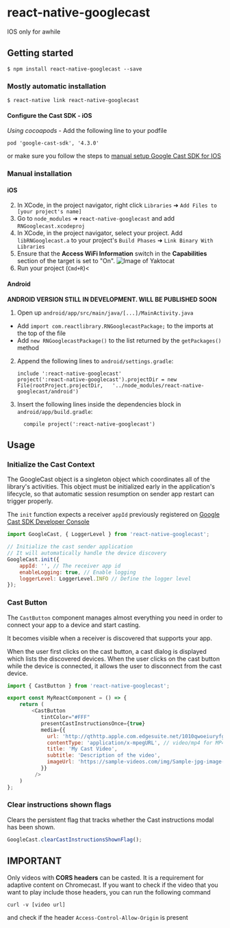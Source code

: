 
# react-native-googlecast

IOS only for awhile

## Getting started

`$ npm install react-native-googlecast --save`

### Mostly automatic installation

`$ react-native link react-native-googlecast`


#### Configure the Cast SDK - iOS

*Using cocoapods* - Add the following line to your podfile

`pod 'google-cast-sdk', '4.3.0'`

or make sure you follow the steps to [manual setup Google Cast SDK for IOS](https://developers.google.com/cast/docs/ios_sender/#manual_setup)

### Manual installation

#### iOS

2. In XCode, in the project navigator, right click `Libraries` ➜ `Add Files to [your project's name]`
3. Go to `node_modules` ➜ `react-native-googlecast` and add `RNGooglecast.xcodeproj`
4. In XCode, in the project navigator, select your project. Add `libRNGooglecast.a` to your project's `Build Phases` ➜ `Link Binary With Libraries`
5. Ensure that the **Access WiFi Information** switch in the **Capabilities** section of the target is set to "On".
![Image of Yaktocat](https://developers.google.com/cast/images/xcode_wifi_capability.png)
6. Run your project (`Cmd+R`)<

#### Android

**ANDROID VERSION STILL IN DEVELOPMENT. WILL BE PUBLISHED SOON**

1. Open up `android/app/src/main/java/[...]/MainActivity.java`
  - Add `import com.reactlibrary.RNGooglecastPackage;` to the imports at the top of the file
  - Add `new RNGooglecastPackage()` to the list returned by the `getPackages()` method
2. Append the following lines to `android/settings.gradle`:
  	```
  	include ':react-native-googlecast'
  	project(':react-native-googlecast').projectDir = new File(rootProject.projectDir, 	'../node_modules/react-native-googlecast/android')
  	```
3. Insert the following lines inside the dependencies block in `android/app/build.gradle`:
  	```
      compile project(':react-native-googlecast')
  	```

## Usage

### Initialize the Cast Context

The GoogleCast object is a singleton object  which coordinates all of the library's activities. This object must be initialized early in the application's lifecycle, so that automatic session resumption on sender app restart can trigger properly.

The `init` function expects a receiver `appId` previously registered on [Google Cast SDK Developer Console](https://cast.google.com/publish/)

```javascript
import GoogleCast, { LoggerLevel } from 'react-native-googlecast';

// Initialize the cast sender application
// It will automatically handle the device discovery
GoogleCast.init({
    appId: '', // The receiver app id
    enableLogging: true, // Enable logging
    loggerLevel: LoggerLevel.INFO // Define the logger level
});
```
  
### Cast Button

The `CastButton` component manages almost everything you need in order to connect your app to a device and start casting. 
 
It becomes visible when a receiver is discovered that supports your app. 

When the user first clicks on the cast button, a cast dialog is displayed which lists the discovered devices. When the user clicks on the cast button while the device is connected, it allows the user to disconnect from the cast device.

```javascript
import { CastButton } from 'react-native-googlecast';

export const MyReactComponent = () => {
    return (
        <CastButton
           tintColor="#FFF"
           presentCastInstructionsOnce={true}
           media={{
             url: 'http://qthttp.apple.com.edgesuite.net/1010qwoeiuryfg/sl.m3u8',
             contentType: 'application/x-mpegURL', // video/mp4 for MP4 Video
             title: 'My Cast Video',
             subtitle: 'Description of the video',
             imageUrl: 'https://sample-videos.com/img/Sample-jpg-image-500kb.jpg'
           }}
         />
    )
};
```

### Clear instructions shown flags

Clears the persistent flag that tracks whether the Cast instructions modal has been shown.

```javascript
GoogleCast.clearCastInstructionsShownFlag();
```

## IMPORTANT
Only videos with **CORS headers** can be casted. It is a requirement for adaptive content on Chromecast. If you want to check if the video that you want to play include those headers, you can run the following command

````
curl -v [video url]
````

and check if the header `Access-Control-Allow-Origin` is present